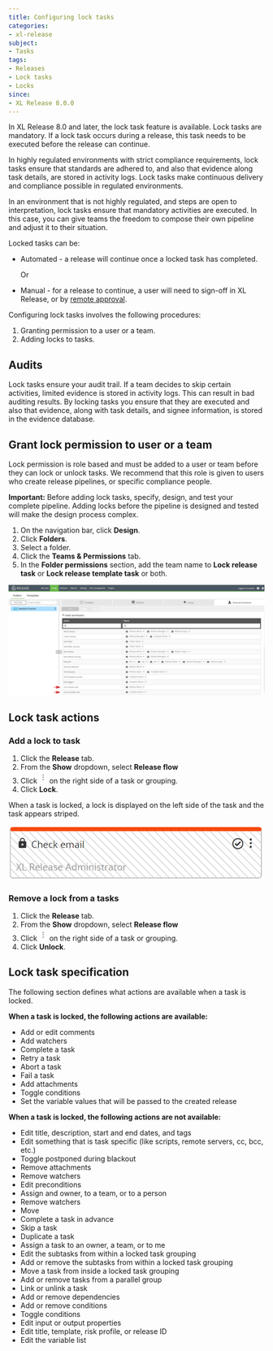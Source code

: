 ```yaml
---
title: Configuring lock tasks
categories:
- xl-release
subject:
- Tasks
tags:
- Releases
- Lock tasks
- Locks
since:
- XL Release 8.0.0
---
```


In XL Release 8.0 and later, the lock task feature is available. Lock tasks are mandatory. If a lock task occurs during a release, this task needs to be executed before the release can continue.

In highly regulated environments with strict compliance requirements, lock tasks ensure that standards are adhered to, and also that evidence along task details, are stored in activity logs. Lock tasks make continuous delivery and compliance possible in regulated environments.

In an environment that is not highly regulated, and steps are open to interpretation, lock tasks ensure that mandatory activities are executed. In this case, you can give teams the freedom to compose their own pipeline and adjust it to their situation.

Locked tasks can be:
- Automated - a release will continue once a locked task has completed.

  Or

- Manual - for a release to continue, a user will need to sign-off in XL Release, or by [remote approval](/xl-release/how-to/using-the-remote-completion-plugin.html).

Configuring lock tasks involves the following procedures:
1. Granting permission to a user or a team.
1. Adding locks to tasks.

## Audits
Lock tasks ensure your audit trail. If a team decides to skip certain activities, limited evidence is stored in activity logs. This can result in bad auditing results.
By locking tasks you ensure that they are executed and also that evidence, along with task details, and signee information, is stored in the evidence database.

## Grant lock permission to user or a team
Lock permission is role based and must be added to a user or team before they can lock or unlock tasks. We recommend that this role is given to users who create release pipelines, or specific compliance people.

**Important:** Before adding lock tasks, specify, design, and test your complete pipeline. Adding locks before the pipeline is designed and tested will make the design process complex.

  1. On the navigation bar, click **Design**.
  2. Click **Folders**.
  3. Select a folder.
  4. Click the **Teams & Permissions** tab.
  5. In the **Folder permissions** section, add the team name to **Lock release task** or **Lock release template task** or both.

  ![Lock permissions](../images/lock-permissions.png)

## Lock task actions

### Add a lock to task

1. Click the **Release** tab.
2. From the **Show** dropdown, select **Release flow**
3. Click ![menu button](../images/menuBtn.png) on the right side of a task or grouping.
2. Click **Lock**.

When a task is locked, a lock is displayed on the left side of the task and the task appears striped.       

![Locked task example](../images/locked-task.png)


### Remove a lock from a tasks
1. Click the **Release** tab.
2. From the **Show** dropdown, select **Release flow**
3. Click ![menu button](../images/menuBtn.png) on the right side of a task or grouping.
2. Click **Unlock**.

## Lock task specification
The following section defines what actions are available when a task is locked.

**When a task is locked, the following actions are available:**
- Add or edit comments
- Add watchers  
- Complete a task  
- Retry a task
- Abort a task
- Fail a task
- Add attachments
- Toggle conditions
- Set the variable values that will be passed to the created release

**When a task is locked, the following actions are not available:**
- Edit title, description, start and end dates, and tags    
- Edit something that is task specific (like scripts, remote servers, cc, bcc, etc.)    
- Toggle postponed during blackout
- Remove attachments   
- Remove watchers
- Edit preconditions  
- Assign and owner, to a team, or to a person
- Remove watchers  
- Move  
- Complete a task in advance
- Skip a task
- Duplicate a task
- Assign a task to an owner, a team, or to me
- Edit the subtasks from within a locked task grouping
- Add or remove the subtasks from within a locked task grouping
- Move a task from inside a locked task grouping
- Add or remove tasks from a parallel group
- Link or unlink a task
- Add or remove dependencies
- Add or remove conditions
- Toggle conditions
- Edit input or output properties
- Edit title, template, risk profile, or release ID
- Edit the variable list
